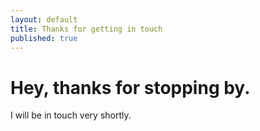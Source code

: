 ```yaml
---
layout: default
title: Thanks for getting in touch 
published: true
---
```


# Hey, thanks for stopping by.   

I will be in touch very shortly.





